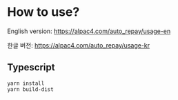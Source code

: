 # How to use?

English version: https://alpac4.com/auto_repay/usage-en

한글 버전: https://alpac4.com/auto_repay/usage-kr

## Typescript

```
yarn install
yarn build-dist
```